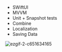 - SWiftUI
- MVVM
- Unit + Snapshot tests
- Combine
- Localization
- Saving Data

![ezgif-2-c651634165](https://user-images.githubusercontent.com/92307816/187630246-18b156aa-b805-4b32-8a50-252af40c19eb.gif)
